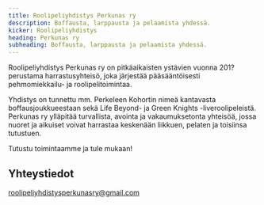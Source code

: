 ```yaml
---
title: Roolipeliyhdistys Perkunas ry
description: Boffausta, larppausta ja pelaamista yhdessä.
kicker: Roolipeliyhdistys
heading: Perkunas ry
subheading: Boffausta, larppausta ja pelaamista yhdessä.
---
```

Roolipeliyhdistys Perkunas ry on pitkäaikaisten ystävien vuonna 201? perustama harrastusyhteisö, joka järjestää pääsääntöisesti pehmomiekkailu- ja roolipelitoimintaa.

Yhdistys on tunnettu mm. Perkeleen Kohortin nimeä kantavasta boffausjoukkueestaan sekä Life Beyond- ja Green Knights -liveroolipeleistä.
Perkunas ry ylläpitää turvallista, avointa ja vakaumuksetonta yhteisöä, jossa nuoret ja aikuiset voivat harrastaa keskenään liikkuen, pelaten ja toisiinsa tutustuen.

Tutustu toimintaamme ja tule mukaan!

## Yhteystiedot
[roolipeliyhdistysperkunasry@gmail.com](mailto:roolipeliyhdistysperkunasry@gmail.com)